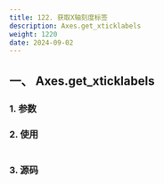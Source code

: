 ```yaml
---
title: 122. 获取X轴刻度标签
description: Axes.get_xticklabels
weight: 1220
date: 2024-09-02
---
```

<style>
th, td {
  border: 1px solid rgb(190, 190, 190);
}
</style>


## 一、 Axes.get_xticklabels


### 1. 参数




### 2. 使用



```python


```


### 3. 源码
```python

```




